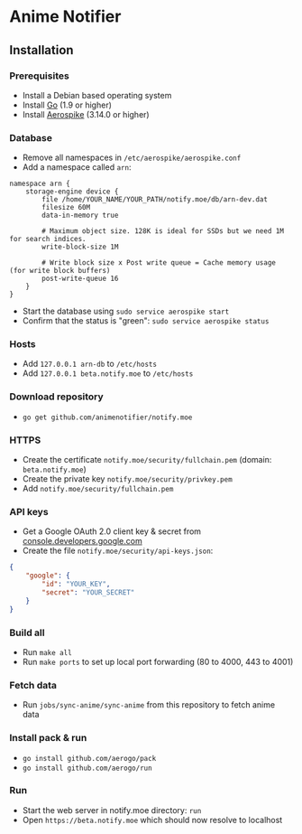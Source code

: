 # Anime Notifier

## Installation

### Prerequisites

* Install a Debian based operating system
* Install [Go](https://golang.org/dl/) (1.9 or higher)
* Install [Aerospike](http://www.aerospike.com/download) (3.14.0 or higher)

### Database

* Remove all namespaces in `/etc/aerospike/aerospike.conf`
* Add a namespace called `arn`:

```
namespace arn {
    storage-engine device {
        file /home/YOUR_NAME/YOUR_PATH/notify.moe/db/arn-dev.dat
        filesize 60M
        data-in-memory true

        # Maximum object size. 128K is ideal for SSDs but we need 1M for search indices.
        write-block-size 1M

        # Write block size x Post write queue = Cache memory usage (for write block buffers)
        post-write-queue 16
    }
}
```

* Start the database using `sudo service aerospike start`
* Confirm that the status is "green": `sudo service aerospike status`

### Hosts

* Add `127.0.0.1 arn-db` to `/etc/hosts`
* Add `127.0.0.1 beta.notify.moe` to `/etc/hosts`

### Download repository

* `go get github.com/animenotifier/notify.moe`

### HTTPS

* Create the certificate `notify.moe/security/fullchain.pem` (domain: `beta.notify.moe`)
* Create the private key `notify.moe/security/privkey.pem`
* Add `notify.moe/security/fullchain.pem`

### API keys

* Get a Google OAuth 2.0 client key & secret from [console.developers.google.com](https://console.developers.google.com)
* Create the file `notify.moe/security/api-keys.json`:
```json
{
	"google": {
		"id": "YOUR_KEY",
		"secret": "YOUR_SECRET"
	}
}
```

### Build all

* Run `make all`
* Run `make ports` to set up local port forwarding (80 to 4000, 443 to 4001)

### Fetch data

* Run `jobs/sync-anime/sync-anime` from this repository to fetch anime data

### Install pack & run

* `go install github.com/aerogo/pack`
* `go install github.com/aerogo/run`

### Run

* Start the web server in notify.moe directory: `run`
* Open `https://beta.notify.moe` which should now resolve to localhost